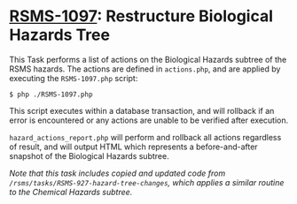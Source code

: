 # [RSMS-1097](https://uscehs.atlassian.net/browse/RSMS-1097): Restructure Biological Hazards Tree

This Task performs a list of actions on the Biological Hazards subtree of the RSMS hazards. The actions are defined in ```actions.php```, and are applied by executing the ```RSMS-1097.php``` script:

```
$ php ./RSMS-1097.php
```

This script executes within a database transaction, and will rollback if an error is encountered or any actions are unable to be verified after execution.

```hazard_actions_report.php``` will perform and rollback all actions regardless of result, and will output HTML which represents a before-and-after snapshot of the Biological Hazards subtree.

_Note that this task includes copied and updated code from ```/rsms/tasks/RSMS-927-hazard-tree-changes```, which applies a similar routine to the Chemical Hazards subtree._